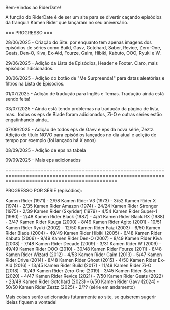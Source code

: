 Bem-Vindos ao RiderDate!

A função do RiderDate é de ser um site para se divertir caçando episódios da franquia Kamen Rider que lançaram no seu aniversário.

=== PROGRESSO === 

28/06/2025 - Criação do Site: por enquanto tem apenas imagens dos episódios de séries como Build, Gavv, Gotchard, Saber, Revice, Zero-One, Geats, Den-O, Kiva, Ex-Aid, Fourze, Gaim, Hibiki, Kabuto, OOO, Ryuki e W.

29/06/2025 - Adição da Lista de Episódios, Header e Footer. Claro, mais episódios adicionados.

30/06/2025 - Adição do botão de "Me Surpreenda!" para datas aleatórias e filtros na Lista de Episódios.

01/07/2025 - Adição de tradução para Inglês e Temas. Tradução ainda está sendo feita!

03/07/2025 - Ainda está tendo problemas na tradução da página de lista, mas.. todos os eps de Blade foram adicionados, Zi-O e outras séries estão engatinhando ainda..

07/09/2025 - Adição de todos eps de Gavv e eps da nova série, Zeztz. Adição do título NOVO para episódios lançados no dia atual e adição de tempo por exemplo (foi lançado há X anos)

08/09/2025 - Adição de eps na tabela

09/09/2025 - Mais eps adicionados

==================================================================================================================================================

PROGRESSO POR SÉRIE (episódios):

Kamen Rider (1971) - 2/98
Kamen Rider V3 (1973) - 3/52
Kamen Rider X (1974) - 2/35
Kamen Rider Amazon (1974) - 24/24
Kamen Rider Stronger (1975) - 2/39
Kamen Rider (Skyrider) (1979) - 4/54
Kamen Rider Super-1 (1980) - 2/48
Kamen Rider Black (1987) - 4/51
Kamen Rider Black RX (1988) - 3/47
Kamen Rider Kuuga (2000) - 8/49
Kamen Rider Agito (2001) - 10/51
Kamen Rider Ryuki (2002) - 12/50
Kamen Rider Faiz (2003) - 6/50
Kamen Rider Blade (2004) - 49/49
Kamen Rider Hibiki (2005) - 6/48
Kamen Rider Kabuto (2006) - 9/49
Kamen Rider Den-O (2007) - 8/49
Kamen Rider Kiva (2008) - 7/48
Kamen Rider Decade (2009) - 3/31
Kamen Rider W (2009) - 49/49
Kamen Rider OOO (2010) - 30/48
Kamen Rider Fourze (2011) - 8/48
Kamen Rider Wizard (2012) - 4/53
Kamen Rider Gaim (2013) - 5/47
Kamen Rider Drive (2014) - 8/48
Kamen Rider Ghost (2015) - 4/50
Kamen Rider Ex-Aid (2016) - 13/45
Kamen Rider Build (2017) - 11/49
Kamen Rider Zi-O (2018) - 10/49
Kamen Rider Zero-One (2019) - 3/45
Kamen Rider Saber (2020) - 4/47
Kamen Rider Revice (2021) - 7/50
Kamen Rider Geats (2022) - 23/49
Kamen Rider Gotchard (2023) - 6/50
Kamen Rider Gavv (2024) - 50/50 
Kamen Rider Zeztz (2025) - 2/?? (série em andamento)

Mais coisas serão adicionadas futuramente ao site, se quiserem sugerir ideias fiquem a vontade!
